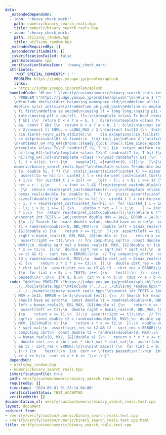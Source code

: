 ```yaml
---
data:
  _extendedDependsOn:
  - icon: ':heavy_check_mark:'
    path: numeric/binary_search_reals.hpp
    title: numeric/binary_search_reals.hpp
  - icon: ':heavy_check_mark:'
    path: utils/my_random.hpp
    title: utils/my_random.hpp
  _extendedRequiredBy: []
  _extendedVerifiedWith: []
  _isVerificationFailed: false
  _pathExtension: cpp
  _verificationStatusIcon: ':heavy_check_mark:'
  attributes:
    '*NOT_SPECIAL_COMMENTS*': ''
    PROBLEM: https://judge.yosupo.jp/problem/aplusb
    links:
    - https://judge.yosupo.jp/problem/aplusb
  bundledCode: "#line 1 \"verify/custom/numeric/binary_search_reals.test.cpp\"\n#define\
    \ PROBLEM \"https://judge.yosupo.jp/problem/aplusb\"\n\n#line 1 \"verify/boilerplate.hpp\"\
    \n#include <bits/stdc++.h>\nusing namespace std;\n\n#define all(x) begin(x), end(x)\n\
    #define sz(x) int(size(x))\n#define pb push_back\n#define eb emplace_back\n#define\
    \ fi first\n#define se second\n\nusing ll = long long;\nusing pii = pair<int,\
    \ int>;\nusing pll = pair<ll, ll>;\n\ntemplate <class T> bool ckmin(T &a, const\
    \ T &b) {\n  return b < a ? a = b, 1 : 0;\n}\n\ntemplate <class T> bool ckmax(T\
    \ &a, const T &b) {\n  return b > a ? a = b, 1 : 0;\n}\n\nconst int INF = INT_MAX\
    \ / 2;\nconst ll INFLL = LLONG_MAX / 2;\n\nstruct InitIO {\n  InitIO() {\n   \
    \ cin.tie(0)->sync_with_stdio(0);\n    cin.exceptions(cin.failbit);\n    cout\
    \ << setprecision(10) << fixed;\n  }\n} init_io;\n#line 2 \"utils/my_random.hpp\"\
    \n\nmt19937_64 rng_64(chrono::steady_clock::now().time_since_epoch().count());\n\
    \ntemplate <class T>\nT randint(T lo, T hi) {\n  return uniform_int_distribution<T>(lo,\
    \ hi)(rng_64);\n}\n\ntemplate <class T>\nT randreal(T lo, T hi) {\n  return uniform_real_distribution<T>(lo,\
    \ hi)(rng_64);\n}\n\ntemplate <class T>\nvoid randshuf(T &a) {\n  for (int i =\
    \ 1; i < sz(a); i++) {\n    swap(a[i], a[randint(0, i)]);\n  }\n}\n#line 2 \"\
    numeric/binary_search_reals.hpp\"\n\ntemplate <class T>\ndouble bsmin_reals(double\
    \ lo, double hi, T f) {\n  static_assert(sizeof(uint64_t) >= sizeof(double));\n\
    \  assert(lo <= hi);\n  uint64_t l = reinterpret_cast<uint64_t&>(lo), r = reinterpret_cast<uint64_t&>(hi)\
    \ + 1;\n  for (uint64_t i = 1ull << __lg(r - l); i > 0; i >>= 1) {\n    uint64_t\
    \ nxt = r - i;\n    r -= (nxt >= l && f(reinterpret_cast<double&>(nxt))) * i;\n\
    \  }\n  return reinterpret_cast<double&>(r);\n}\n\ntemplate <class T>\ndouble\
    \ bsmax_reals(double lo, double hi, T f) {\n  static_assert(sizeof(uint64_t) >=\
    \ sizeof(double));\n  assert(lo <= hi);\n  uint64_t l = reinterpret_cast<uint64_t&>(lo)\
    \ - 1, r = reinterpret_cast<uint64_t&>(hi);\n  for (uint64_t i = 1ull << __lg(r\
    \ - l); i > 0; i >>= 1) {\n    uint64_t nxt = l + i;\n    l += (nxt <= r && f(reinterpret_cast<double&>(nxt)))\
    \ * i;\n  }\n  return reinterpret_cast<double&>(l);\n}\n#line 6 \"verify/custom/numeric/binary_search_reals.test.cpp\"\
    \n\nconst int TESTS = 1e6;\nconst double MXV = 1e12, ERROR = 1e-3;\n\nvoid test()\
    \ {\n  // Search for exact double value, should have no error\n  const double\
    \ t1 = randreal<double>(0, DBL_MAX);\n  double left = bsmax_reals(0, DBL_MAX,\
    \ [&](double x) {\n    return x <= t1;\n  });\n  assert(left == t1);\n  double\
    \ right = bsmin_reals(0, DBL_MAX, [&](double x) {\n    return x >= t1;\n  });\n\
    \  assert(right == t1);\n\n  // Try computing sqrt\n  const double t2 = randreal<double>(0,\
    \ MXV);\n  double sqrt_val = bsmax_reals(0, MXV, [&](double x) {\n    return x\
    \ * x <= t2;\n  });\n  double sqrt_res = sqrt_val * sqrt_val;\n  assert(sqrt_res\
    \ <= t2 && t2 - sqrt_res < ERROR);\n\n  // Try computing cbrt\n  const double\
    \ t3 = randreal<double>(0, MXV);\n  double cbrt_val = bsmax_reals(0, MXV, [&](double\
    \ x) {\n    return x * x * x <= t3;\n  });\n  double cbrt_res = cbrt_val * cbrt_val\
    \ * cbrt_val;\n  assert(cbrt_res <= t3 && t3 - cbrt_res < ERROR);\n}\n\nint main()\
    \ {\n  for (int i = 0; i < TESTS; i++) {\n    test();\n  }\n  cerr << \"Tests\
    \ passed\\n\";\n\n  int a, b;\n  cin >> a >> b;\n  cout << a + b << '\\n';\n}\n"
  code: "#define PROBLEM \"https://judge.yosupo.jp/problem/aplusb\"\n\n#include \"\
    ../../boilerplate.hpp\"\n#include \"../../../utils/my_random.hpp\"\n#include \"\
    ../../../numeric/binary_search_reals.hpp\"\n\nconst int TESTS = 1e6;\nconst double\
    \ MXV = 1e12, ERROR = 1e-3;\n\nvoid test() {\n  // Search for exact double value,\
    \ should have no error\n  const double t1 = randreal<double>(0, DBL_MAX);\n  double\
    \ left = bsmax_reals(0, DBL_MAX, [&](double x) {\n    return x <= t1;\n  });\n\
    \  assert(left == t1);\n  double right = bsmin_reals(0, DBL_MAX, [&](double x)\
    \ {\n    return x >= t1;\n  });\n  assert(right == t1);\n\n  // Try computing\
    \ sqrt\n  const double t2 = randreal<double>(0, MXV);\n  double sqrt_val = bsmax_reals(0,\
    \ MXV, [&](double x) {\n    return x * x <= t2;\n  });\n  double sqrt_res = sqrt_val\
    \ * sqrt_val;\n  assert(sqrt_res <= t2 && t2 - sqrt_res < ERROR);\n\n  // Try\
    \ computing cbrt\n  const double t3 = randreal<double>(0, MXV);\n  double cbrt_val\
    \ = bsmax_reals(0, MXV, [&](double x) {\n    return x * x * x <= t3;\n  });\n\
    \  double cbrt_res = cbrt_val * cbrt_val * cbrt_val;\n  assert(cbrt_res <= t3\
    \ && t3 - cbrt_res < ERROR);\n}\n\nint main() {\n  for (int i = 0; i < TESTS;\
    \ i++) {\n    test();\n  }\n  cerr << \"Tests passed\\n\";\n\n  int a, b;\n  cin\
    \ >> a >> b;\n  cout << a + b << '\\n';\n}"
  dependsOn:
  - utils/my_random.hpp
  - numeric/binary_search_reals.hpp
  isVerificationFile: true
  path: verify/custom/numeric/binary_search_reals.test.cpp
  requiredBy: []
  timestamp: '2024-09-01 01:23:14-04:00'
  verificationStatus: TEST_ACCEPTED
  verifiedWith: []
documentation_of: verify/custom/numeric/binary_search_reals.test.cpp
layout: document
redirect_from:
- /verify/verify/custom/numeric/binary_search_reals.test.cpp
- /verify/verify/custom/numeric/binary_search_reals.test.cpp.html
title: verify/custom/numeric/binary_search_reals.test.cpp
---
```

